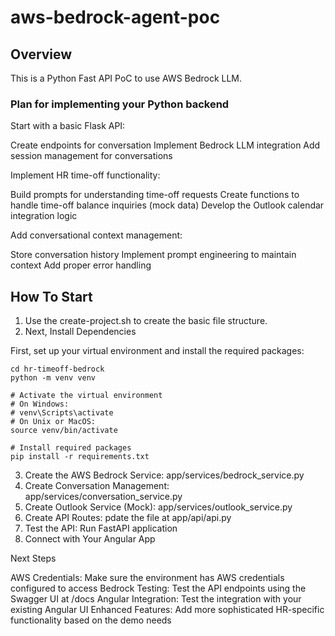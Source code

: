 # aws-bedrock-agent-poc


## Overview

This is a Python Fast API PoC to use AWS Bedrock LLM.

### Plan for implementing your Python backend

Start with a basic Flask API:

Create endpoints for conversation
Implement Bedrock LLM integration
Add session management for conversations


Implement HR time-off functionality:

Build prompts for understanding time-off requests
Create functions to handle time-off balance inquiries (mock data)
Develop the Outlook calendar integration logic


Add conversational context management:

Store conversation history
Implement prompt engineering to maintain context
Add proper error handling

## How To Start

1. Use the create-project.sh to create the basic file structure.
2. Next, Install Dependencies

First, set up your virtual environment and install the required packages:

```
cd hr-timeoff-bedrock
python -m venv venv

# Activate the virtual environment
# On Windows:
# venv\Scripts\activate
# On Unix or MacOS:
source venv/bin/activate

# Install required packages
pip install -r requirements.txt
```

3. Create the AWS Bedrock Service: app/services/bedrock_service.py
4. Create Conversation Management: app/services/conversation_service.py
5. Create Outlook Service (Mock): app/services/outlook_service.py
6. Create API Routes: pdate the file at app/api/api.py
7. Test the API: Run FastAPI application
8. Connect with Your Angular App

Next Steps

AWS Credentials: Make sure the environment has AWS credentials configured to access Bedrock
Testing: Test the API endpoints using the Swagger UI at /docs
Angular Integration: Test the integration with your existing Angular UI
Enhanced Features: Add more sophisticated HR-specific functionality based on the demo needs